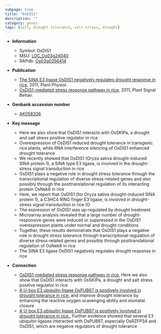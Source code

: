 ```yaml
---
subpage: true
title: "OsDIS1"
description: ""
category: genes
tags: [salt, drought tolerance, salt stress, drought]
---
```


* **Information**  
    + Symbol: OsDIS1  
    + MSU: [LOC_Os03g24040](http://rice.plantbiology.msu.edu/cgi-bin/ORF_infopage.cgi?orf=LOC_Os03g24040)  
    + RAPdb: [Os03g0356414](http://rapdb.dna.affrc.go.jp/viewer/gbrowse_details/irgsp1?name=Os03g0356414)  

* **Publication**  
    + [The SINA E3 ligase OsDIS1 negatively regulates drought response in rice](http://www.ncbi.nlm.nih.gov/pubmed?term=The+SINA+E3+ligase+OsDIS1+negatively+regulates+drought+response+in+rice%5BTitle%5D), 2011, Plant Physiol.
    + [OsDIS1-mediated stress response pathway in rice](http://www.ncbi.nlm.nih.gov/pubmed?term=OsDIS1-mediated+stress+response+pathway+in+rice%5BTitle%5D), 2011, Plant Signal Behav.

* **Genbank accession number**  
    + [AK058336](http://www.ncbi.nlm.nih.gov/nuccore/AK058336)

* **Key message**  
    + Here we also show that OsDIS1 interacts with OsSKIPa, a drought and salt stress positive regulator in rice
    + Overexpression of OsDIS1 reduced drought tolerance in transgenic rice plants, while RNA interference silencing of OsDIS1 enhanced drought tolerance
    + We recently showed that OsDIS1 (Oryza sativa drought-induced SINA protein 1), a SINA type E3 ligase, is involved in the drought-stress signal transduction in rice
    + OsDIS1 plays a negative role in drought stress tolerance through the transcriptional regulation of diverse stress-related genes and also possibly through the posttranslational regulation of its interacting protein OsNek6 in rice
    + Here, we report that OsDIS1 (for Oryza sativa drought-induced SINA protein 1), a C3HC4 RING finger E3 ligase, is involved in drought-stress signal transduction in rice (O
    + The expression of OsDIS1 was up-regulated by drought treatment
    + Microarray analysis revealed that a large number of drought-responsive genes were induced or suppressed in the OsDIS1 overexpression plants under normal and drought conditions
    + Together, these results demonstrate that OsDIS1 plays a negative role in drought stress tolerance through transcriptional regulation of diverse stress-related genes and possibly through posttranslational regulation of OsNek6 in rice
    + The SINA E3 ligase OsDIS1 negatively regulates drought response in rice

* **Connection**  
    + [OsDIS1-mediated stress response pathway in rice](http://www.ncbi.nlm.nih.gov/pubmed?term=OsDIS1-mediated+stress+response+pathway+in+rice%5BTitle%5D), Here we also show that OsDIS1 interacts with OsSKIPa, a drought and salt stress positive regulator in rice
    + [A U-box E3 ubiquitin ligase OsPUB67 is positively involved in drought tolerance in rice.](OsRZFP34+and+OsDIS1) and improve drought tolerance by enhancing the reactive oxygen scavenging ability and stomatal closure
    + [A U-box E3 ubiquitin ligase OsPUB67 is positively involved in drought tolerance in rice.](http://www.ncbi.nlm.nih.gov/pubmed?term=A+U-box+E3+ubiquitin+ligase+OsPUB67+is+positively+involved+in+drought+tolerance+in+rice.%5BTitle%5D),  Further evidence showed that several E3 ubiquitin ligases interacted with OsPUB67, especially OsRZFP34 and OsDIS1, which are negative regulators of drought tolerance



